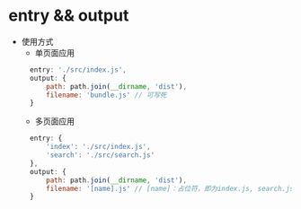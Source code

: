 # entry && output
- 使用方式
  - 单页面应用
  ```js
    entry: './src/index.js',
    output: {
        path: path.join(__dirname, 'dist'),
        filename: 'bundle.js' // 可写死
    }
  ```
  - 多页面应用
  ```js
    entry: {
        'index': './src/index.js',
        'search': './src/search.js'
    },
    output: {
        path: path.join(__dirname, 'dist'),
        filename: '[name].js' // [name]：占位符，即为index.js, search.js
    }
  ```